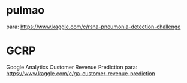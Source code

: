 # pulmao
para: https://www.kaggle.com/c/rsna-pneumonia-detection-challenge

# GCRP
Google Analytics Customer Revenue Prediction
para: https://www.kaggle.com/c/ga-customer-revenue-prediction

